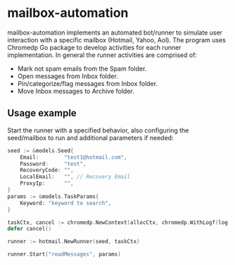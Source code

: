 mailbox-automation
==================

mailbox-automation implements an automated bot/runner to simulate user interaction with a specific mailbox (Hotmail, Yahoo, Aol). The program uses Chromedp Go package to develop activities for each runner implementation. In general the runner activities are comprised of:

  * Mark not spam emails from the Spam folder.
  * Open messages from Inbox folder.
  * Pin/categorize/flag messages from Inbox folder.
  * Move Inbox messages to Archive folder.

Usage example
-------------

Start the runner with a specified behavior, also configuring the seed/mailbox to run and additional parameters if needed:

~~~go
seed := &models.Seed{
    Email:        "test1@hotmail.com",
    Password:     "test",
    RecoveryCode: "",
    LocalEmail:   "", // Recovery Email
    ProxyIp:      "",
}
params := &models.TaskParams{
    Keyword: "keyword to search",
}

taskCtx, cancel := chromedp.NewContext(allocCtx, chromedp.WithLogf(log.Printf))
defer cancel()

runner := hotmail.NewRunner(seed, taskCtx)

runner.Start("readMessages", params)
~~~
